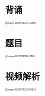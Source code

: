 # 背诵

<img src="https://cvp.oss-cn-shanghai.aliyuncs.com/picgo/202311192001605.png" alt="image-20231119200145466" style="zoom:50%;" />



# 题目

<img src="https://cvp.oss-cn-shanghai.aliyuncs.com/picgo/202311191141897.png" alt="image-20231119114147785" style="zoom:50%;" />



# 视频解析

<img src="https://cvp.oss-cn-shanghai.aliyuncs.com/picgo/202311192031799.png" alt="image-20231119203108638" style="zoom:50%;" />



